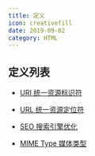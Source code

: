 ```yaml
---
title: 定义
icon: creativefill
date: 2019-09-02
category: HTML
---
```


## 定义列表

- [URI 统一资源标识符](uri.md)

- [URL 统一资源定位符](url.md)

- [SEO 搜索引擎优化](seo.md)

- [MIME Type 媒体类型](mime.md)
